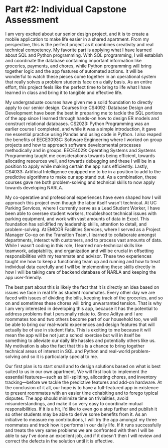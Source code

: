 # Part #2: Individual Capstone Assessment

I am very excited about our senior design project, and it is to create a mobile application to make life easier in a shared apartment. From my perspective, this is the perfect project as it combines creativity and real technical competency. My favorite part is applying what I have learned about SQL and Python programming. With SQL programming, I will establish and coordinate the database containing important information like groceries, payments, and chores, while Python programming will bring together logic and the app features of automated actions. It will be wonderful to watch these pieces come together in an operational system that really solves a problem students face on a daily basis. As an entire effort, this project feels like the perfect time to bring to life what I have learned in class and bring it to tangible and effective life.

My undergraduate courses have given me a solid foundation to directly apply to our senior design. Courses like CS4092: Database Design and Development have been the best in preparing me to tackle the SQL portions of the app since I learned through hands-on how to design ER models and construct relational databases. CS2023: Python Programming was an earlier course I completed, and while it was a simple introduction, it gave me essential practice using Pandas and using code in Python. I also reaped the benefits of EECE3093C: Software Engineering where I worked on group projects and how to approach software developmental processes methodically and in groups. EECE4029: Operating Systems and Systems Programming taught me considerations towards being efficient, towards allocating resources well, and towards debugging and these I will be in a position to apply while making certain the app runs efficiently. Lastly, CS4033: Artificial Intelligence equipped me to be in a position to add to the predictive algorithms to make our app stand out. As a combination, these courses gave me both problem-solving and technical skills to now apply towards developing NARLA.

My co-operative and professional experiences have even shaped how I will approach this project even though the labor itself wasn't technical. At UC Parking Services, where I currently serve as a Lead Student Worker, I have been able to oversee student workers, troubleshoot technical issues with parking equipment, and work with vast amounts of data in Excel. This foundation has solidified my leadership skills, attention to detail, and problem-solving. At EMCOR Facilities Services, where I served as a Project Manager Co-op on the Transition Team, I learned to collaborate amongst departments, interact with customers, and to process vast amounts of data. While I wasn't coding in this role, I learned non-technical skills like teamwork, adaptability, and organization and will be crucial in offsetting responsibilities with my teammate and advisor.
These two experiences taught me how to keep a functioning team up and running and how to treat individual data carefully and I will be implementing these skills directly in how I will be taking care of backend database of NARLA and keeping the app user-friendly.

The best part about this is likely the fact that it is directly an idea based on issues we face in real life as student roommates. Every other day we are faced with issues of dividing the bills, keeping track of the groceries, and so on and sometimes these chores will bring unwarranted tension. That is why I am very interested in developing this app, because it has the potential to address problems that I personally relate to. Since Aditya and I are roommates too and two others become part of our household too, we will be able to bring our real-world experiences and design features that will actually be of use in student flats. This is exciting to me because it will mean the app will be not just a school exercise but will in itself be something to alleviate our daily life hassles and potentially others like us. My motivation is also the fact that this is a chance to bring together technical areas of interest in SQL and Python and real-world problem-solving and so it is particularly special to me.

Our first plan is to start small and to design solutions based on what is best suited to us in our own apartment. We will first look to implement the essential features—such as bill-splitting, allocating chores, and inventory tracking—before we tackle the predictive features and add-on hardware. At the conclusion of it all, our hope is to have a full-featured app in existence to present roommates with an easier time cohabiting and to forego typical disputes. The app should minimize time on trivialities, avoid misunderstandings, and make it so very easy to coordinate mutual responsibilities. If it is a hit, I'd like to even go a step further and publish it so other students may be able to derive some benefits from it. As an initiative to measure my contributions, I will try the app amongst my three roommates and track how it performs in our daily life. If it runs successfully and treats the very same problems we are confronted with then I will be able to say I've done an excellent job, and if it doesn't then I will review and correct the defects in the solution until it is effective.